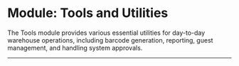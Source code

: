 # Module: Tools and Utilities

The Tools module provides various essential utilities for day-to-day warehouse operations, including barcode generation, reporting, guest management, and handling system approvals.

---